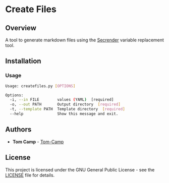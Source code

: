 # Create Files

## Overview

A tool to generate markdown files using the [Secrender](https://github.com/CivicActions/secrender) variable replacement tool.

## Installation

### Usage

```bash
Usage: createfiles.py [OPTIONS]

Options:
  -i, --in FILE        values (YAML)  [required]
  -o, --out PATH       Output directory  [required]
  -t, --template PATH  Template directory  [required]
  --help               Show this message and exit.
```

## Authors

* **Tom Camp** - [Tom-Camp](https://github.com/Tom-Camp)

## License

This project is licensed under the GNU General Public License - see the [LICENSE](LICENSE) file for details.
